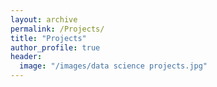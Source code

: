 ```yaml
---
layout: archive
permalink: /Projects/
title: "Projects"
author_profile: true
header:
  image: "/images/data science projects.jpg"
---
```

